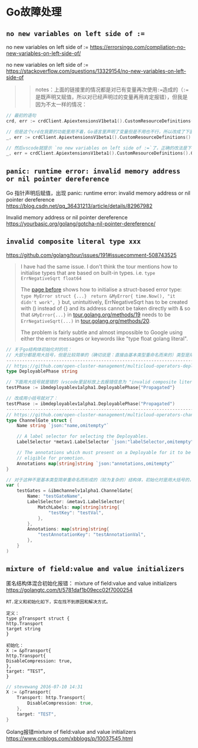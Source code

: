 
# Go故障处理

## `no new variables on left side of :=`

no new variables on left side of := https://errorsingo.com/compliation-no-new-variables-on-left-side-of/

no new variables on left side of := https://stackoverflow.com/questions/13329154/no-new-variables-on-left-side-of

>> notes：上面的链接里的情况都是对已有变量再次使用`:=`造成的（`:=`是既声明又赋值，所以对已经声明过的变量再用肯定报错），但我是因为不太一样的情况：
```go
// 最初的语句
crd, err := crdClient.ApiextensionsV1beta1().CustomResourceDefinitions().Get(crdobj.GetName(), metav1.GetOptions{})

// 但是这个crd在我要的功能里用不着，Go语言里声明了变量但是不用也不行，所以改成了下面的形式：
_, err := crdClient.ApiextensionsV1beta1().CustomResourceDefinitions().Get(crdobj.GetName(), metav1.GetOptions{})

// 然后vscode就提示 `no new variables on left side of :=`了，正确的改法是下面的：
_, err = crdClient.ApiextensionsV1beta1().CustomResourceDefinitions().Get(crdobj.GetName(), metav1.GetOptions{})
```

## `panic: runtime error: invalid memory address or nil pointer dereference`

Go 指针声明后赋值，出现 panic: runtime error: invalid memory address or nil pointer dereference https://blog.csdn.net/qq_36431213/article/details/82967982

Invalid memory address or nil pointer dereference https://yourbasic.org/golang/gotcha-nil-pointer-dereference/

## `invalid composite literal type xxx`

https://github.com/golang/tour/issues/191#issuecomment-508743525
> I have had the same issue. I don't think the tour mentions how to initialise types that are based on built-in types. i.e.
> `type ErrNegativeSqrt float64`
> 
> The [page before](https://tour.golang.org/methods/19) shows how to initialise a struct-based error type:
> `type MyError struct {...}`
> ` return &MyError{ time.Now(), "it didn't work", }`
> but, unintuitively, ErrNegativeSqrt has to be created with () instead of {} and its address cannot be taken directly with & so that `&MyError{...}` in [tour.golang.org/methods/19](https://tour.golang.org/methods/19) needs to be `ErrNegativeSqrt(...)` in [tour.golang.org/methods/20](https://tour.golang.org/methods/20).
> 
> The problem is fairly subtle and almost impossible to Google using either the error messages or keywords like "type float golang literal".

```go
// 关于go结构体初始化时的坑：
// 大部分都是用大括号，但是比较简单的（确切说是：直接由基本类型重命名而来的）类型是用小括号的。坑货。
----------------------------------------------------------------------------------------------------
// https://github.com/open-cluster-management/multicloud-operators-deployable/blob/a429faaac3b4f41434b9ac37aa75dde152a94e2a/pkg/apis/app/v1alpha1/deployable_types.go#L99
type DeployablePhase string

// 下面用大括号就是错的（vscode里鼠标放上去报错信息为 "invalid composite literal type v1alpha1.DeployablePhase"）：
testPhase := ibmdeployablev1alpha1.DeployablePhase{"Propagated"}

// 改成用小括号就对了：
testPhase := ibmdeployablev1alpha1.DeployablePhase("Propagated")
----------------------------------------------------------------------------------------------------
// https://github.com/open-cluster-management/multicloud-operators-channel/blob/release-2.0/pkg/apis/apps/v1/channel_types.go#L63
type ChannelGate struct {
	Name string `json:"name,omitempty"`

	// A label selector for selecting the Deployables.
	LabelSelector *metav1.LabelSelector `json:"labelSelector,omitempty"`

	// The annotations which must present on a Deployable for it to be
	// eligible for promotion.
	Annotations map[string]string `json:"annotations,omitempty"`
}

// 对于这种不是基本类型简单重命名而形成的（较为复杂的）结构体，初始化时是用大括号的，比如：
var (
	testGates = &ibmchannelv1alpha1.ChannelGate{
		Name: "testGateName",
		LabelSelector: &metav1.LabelSelector{
			MatchLabels: map[string]string{
				"testKey": "testVal",
			},
		},
		Annotations: map[string]string{
			"testAnnotationKey": "testAnnotationVal",
		},
	}
)
```

## `mixture of field:value and value initializers`

匿名结构体混合初始化报错： mixture of field:value and value initializers https://golangtc.com/t/5781daf1b09ecc02f7000254
```console
RT.定义和初始化如下，实在找不到原因和解决方式。

定义：
type pTransport struct {
http.Transport
target string
}

初始化：
X := &pTransport{
http.Transport{
DisableCompression: true,
},
target: “TEST”,
}
```
```go
// stevewang 2016-07-10 14:31
X := &pTransport{
    Transport: http.Transport{
        DisableCompression: true,
    },
    target: "TEST",
}
```

Golang报错mixture of field:value and value initializers https://www.cnblogs.com/xbblogs/p/10037545.html
